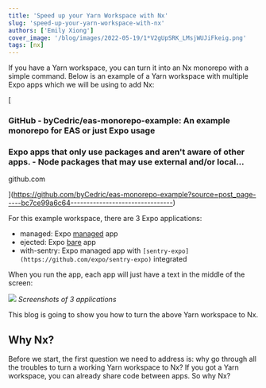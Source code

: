 ```yaml
---
title: 'Speed up your Yarn Workspace with Nx'
slug: 'speed-up-your-yarn-workspace-with-nx'
authors: ['Emily Xiong']
cover_image: '/blog/images/2022-05-19/1*V2gUpSRK_LMsjWUJiFkeig.png'
tags: [nx]
---
```


If you have a Yarn workspace, you can turn it into an Nx monorepo with a simple command. Below is an example of a Yarn workspace with multiple Expo apps which we will be using to add Nx:

[

### GitHub - byCedric/eas-monorepo-example: An example monorepo for EAS or just Expo usage

### Expo apps that only use packages and aren't aware of other apps. - Node packages that may use external and/or local…

github.com

](https://github.com/byCedric/eas-monorepo-example?source=post_page-----bc7ce99a6c64--------------------------------)

For this example workspace, there are 3 Expo applications:

- managed: Expo [managed](https://docs.expo.dev/introduction/managed-vs-bare/#managed-workflow) app
- ejected: Expo [bare](https://docs.expo.dev/introduction/managed-vs-bare/#bare-workflow) app
- with-sentry: Expo managed app with `[sentry-expo](https://github.com/expo/sentry-expo)` integrated

When you run the app, each app will just have a text in the middle of the screen:

![](/blog/images/2022-05-19/1*ZUmmlN28C0dG9I_fu1lttw.avif)
_Screenshots of 3 applications_

This blog is going to show you how to turn the above Yarn workspace to Nx.

## Why Nx?

Before we start, the first question we need to address is: why go through all the troubles to turn a working Yarn workspace to Nx? If you got a Yarn workspace, you can already share code between apps. So why Nx?
